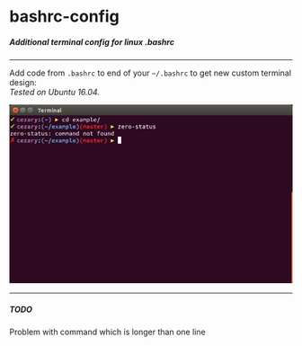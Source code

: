 # bashrc-config
##### Additional terminal config for linux .bashrc

---

Add code from `.bashrc` to end of your `~/.bashrc` to get new custom terminal design:  
*Tested on Ubuntu 16.04.*

![Terminal](terminal.png)

---

##### TODO
Problem with command which is longer than one line
